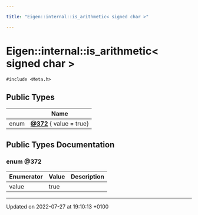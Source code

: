 ```yaml
---

title: "Eigen::internal::is_arithmetic< signed char >"

---
```


# Eigen::internal::is_arithmetic< signed char >






`#include <Meta.h>`

## Public Types

|                | Name           |
| -------------- | -------------- |
| enum| **[@372](http://example.org/classes/structeigen_1_1internal_1_1is__arithmetic_3_01signed_01char_01_4/#enum-@372)** { value = true} |

## Public Types Documentation

### enum @372

| Enumerator | Value | Description |
| ---------- | ----- | ----------- |
| value | true|   |




-------------------------------

Updated on 2022-07-27 at 19:10:13 +0100